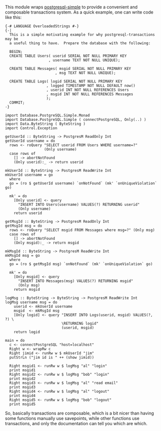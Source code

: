 This module wraps
[postgresql-simple](http://hackage.haskell.org/package/postgresql-simple) to
provide a convenient and composable transactions system.  As a quick example,
one can write code like this:

    {-# LANGUAGE OverloadedStrings #-}
    {-|
      This is a simple motivating example for why postgresql-transactions may be
      a useful thing to have.  Prepare the database with the following:
    
      BEGIN;
      CREATE TABLE Users( userid SERIAL NOT NULL PRIMARY KEY
                        , username TEXT NOT NULL UNIQUE);
    
      CREATE TABLE Messages( msgid SERIAL NOT NULL PRIMARY KEY
                           , msg TEXT NOT NULL UNIQUE);
    
      CREATE TABLE Logs( logid SERIAL NOT NULL PRIMARY KEY
                       , logged TIMESTAMP NOT NULL DEFAULT now()
                       , userid INT NOT NULL REFERENCES Users
                       , msgid INT NOT NULL REFERENCES Messages
                       );
      COMMIT;
    -}
    
    import Database.PostgreSQL.Simple.Monad
    import Database.PostgreSQL.Simple ( connectPostgreSQL, Only(..) ) 
    import Data.ByteString ( ByteString )
    import Control.Exception
    
    getUserId :: ByteString -> PostgresM ReadOnly Int
    getUserId username = do 
      rows <- roQuery "SELECT userid FROM Users WHERE username=?"
                      (Only username)
      case rows of
        [] -> abortNotFound
        (Only userid):_ -> return userid
    
    mkUserId :: ByteString -> PostgresM ReadWrite Int
    mkUserId username = go
      where
      go = (ro $ getUserId username) `onNotFound` (mk' `onUniqueViolation` go)
      
      mk' = do
        [Only userid] <- query
          "INSERT INTO Users(username) VALUES(?) RETURNING userid" 
          (Only username)
        return userid 
    
    getMsgId :: ByteString -> PostgresM ReadOnly Int
    getMsgId msg = do
      rows <- roQuery "SELECT msgid FROM Messages where msg=?" (Only msg)
      case rows of
        [] -> abortNotFound
        (Only msgid):_ -> return msgid
         
    mkMsgId :: ByteString -> PostgresM ReadWrite Int
    mkMsgId msg = go
      where
      go = (ro $ getMsgId msg) `onNotFound` (mk' `onUniqueViolation` go)
    
      mk' = do
        [Only msgid] <- query
          "INSERT INTO Messages(msg) VALUES(?) RETURNING msgid"
          (Only msg) 
        return msgid
         
    logMsg :: ByteString -> ByteString -> PostgresM ReadWrite Int 
    logMsg username msg = do
        userid <- mkUserId username
        msgid  <- mkMsgId msg 
        [Only logid] <- query "INSERT INTO Logs(userid, msgid) VALUES(?, ?) \ 
                              \RETURNING logid"
                              (userid, msgid)
        return logid
    
    main = do
      c <- connectPostgreSQL "host=localhost"
      Right w <- wrapRw c
      Right jimid <- runRw w $ mkUserId "jim"
      putStrLn ("jim id is " ++ (show jimid))
    
      Right msgid1 <- runRw w $ logMsg "al" "login"
      print msgid1
      Right msgid2 <- runRw w $ logMsg "bob" "login"
      print msgid2
      Right msgid3 <- runRw w $ logMsg "al" "read email"
      print msgid3
      Right msgid4 <- runRw w $ logMsg "al" "logout"
      print msgid4
      Right msgid5 <- runRw w $ logMsg "bob" "logout"
      print msgid5


So, basically transactions are composable, which is a bit nicer than having
some functions manually use savepoints, while other functions use
transactions, and only the documentation can tell you which are which.

